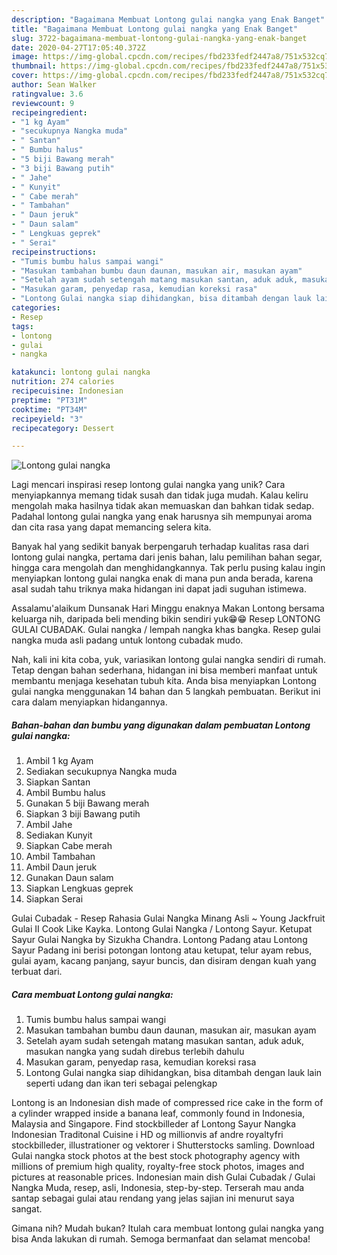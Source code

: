 ```yaml
---
description: "Bagaimana Membuat Lontong gulai nangka yang Enak Banget"
title: "Bagaimana Membuat Lontong gulai nangka yang Enak Banget"
slug: 3722-bagaimana-membuat-lontong-gulai-nangka-yang-enak-banget
date: 2020-04-27T17:05:40.372Z
image: https://img-global.cpcdn.com/recipes/fbd233fedf2447a8/751x532cq70/lontong-gulai-nangka-foto-resep-utama.jpg
thumbnail: https://img-global.cpcdn.com/recipes/fbd233fedf2447a8/751x532cq70/lontong-gulai-nangka-foto-resep-utama.jpg
cover: https://img-global.cpcdn.com/recipes/fbd233fedf2447a8/751x532cq70/lontong-gulai-nangka-foto-resep-utama.jpg
author: Sean Walker
ratingvalue: 3.6
reviewcount: 9
recipeingredient:
- "1 kg Ayam"
- "secukupnya Nangka muda"
- " Santan"
- " Bumbu halus"
- "5 biji Bawang merah"
- "3 biji Bawang putih"
- " Jahe"
- " Kunyit"
- " Cabe merah"
- " Tambahan"
- " Daun jeruk"
- " Daun salam"
- " Lengkuas geprek"
- " Serai"
recipeinstructions:
- "Tumis bumbu halus sampai wangi"
- "Masukan tambahan bumbu daun daunan, masukan air, masukan ayam"
- "Setelah ayam sudah setengah matang masukan santan, aduk aduk, masukan nangka yang sudah direbus terlebih dahulu"
- "Masukan garam, penyedap rasa, kemudian koreksi rasa"
- "Lontong Gulai nangka siap dihidangkan, bisa ditambah dengan lauk lain seperti udang dan ikan teri sebagai pelengkap"
categories:
- Resep
tags:
- lontong
- gulai
- nangka

katakunci: lontong gulai nangka 
nutrition: 274 calories
recipecuisine: Indonesian
preptime: "PT31M"
cooktime: "PT34M"
recipeyield: "3"
recipecategory: Dessert

---
```



![Lontong gulai nangka](https://img-global.cpcdn.com/recipes/fbd233fedf2447a8/751x532cq70/lontong-gulai-nangka-foto-resep-utama.jpg)

Lagi mencari inspirasi resep lontong gulai nangka yang unik? Cara menyiapkannya memang tidak susah dan tidak juga mudah. Kalau keliru mengolah maka hasilnya tidak akan memuaskan dan bahkan tidak sedap. Padahal lontong gulai nangka yang enak harusnya sih mempunyai aroma dan cita rasa yang dapat memancing selera kita.

Banyak hal yang sedikit banyak berpengaruh terhadap kualitas rasa dari lontong gulai nangka, pertama dari jenis bahan, lalu pemilihan bahan segar, hingga cara mengolah dan menghidangkannya. Tak perlu pusing kalau ingin menyiapkan lontong gulai nangka enak di mana pun anda berada, karena asal sudah tahu triknya maka hidangan ini dapat jadi suguhan istimewa.

Assalamu&#39;alaikum Dunsanak Hari Minggu enaknya Makan Lontong bersama keluarga nih, daripada beli mending bikin sendiri yuk😁😁 Resep LONTONG GULAI CUBADAK. Gulai nangka / lempah nangka khas bangka. Resep gulai nangka muda asli padang untuk lontong cubadak mudo.


Nah, kali ini kita coba, yuk, variasikan lontong gulai nangka sendiri di rumah. Tetap dengan bahan sederhana, hidangan ini bisa memberi manfaat untuk membantu menjaga kesehatan tubuh kita. Anda bisa menyiapkan Lontong gulai nangka menggunakan 14 bahan dan 5 langkah pembuatan. Berikut ini cara dalam menyiapkan hidangannya.

<!--inarticleads1-->

##### Bahan-bahan dan bumbu yang digunakan dalam pembuatan Lontong gulai nangka:

1. Ambil 1 kg Ayam
1. Sediakan secukupnya Nangka muda
1. Siapkan  Santan
1. Ambil  Bumbu halus
1. Gunakan 5 biji Bawang merah
1. Siapkan 3 biji Bawang putih
1. Ambil  Jahe
1. Sediakan  Kunyit
1. Siapkan  Cabe merah
1. Ambil  Tambahan
1. Ambil  Daun jeruk
1. Gunakan  Daun salam
1. Siapkan  Lengkuas geprek
1. Siapkan  Serai


Gulai Cubadak - Resep Rahasia Gulai Nangka Minang Asli ~ Young Jackfruit Gulai II Cook Like Kayka. Lontong Gulai Nangka / Lontong Sayur. Ketupat Sayur Gulai Nangka by Sizukha Chandra. Lontong Padang atau Lontong Sayur Padang ini berisi potongan lontong atau ketupat, telur ayam rebus, gulai ayam, kacang panjang, sayur buncis, dan disiram dengan kuah yang terbuat dari. 

<!--inarticleads2-->

##### Cara membuat Lontong gulai nangka:

1. Tumis bumbu halus sampai wangi
1. Masukan tambahan bumbu daun daunan, masukan air, masukan ayam
1. Setelah ayam sudah setengah matang masukan santan, aduk aduk, masukan nangka yang sudah direbus terlebih dahulu
1. Masukan garam, penyedap rasa, kemudian koreksi rasa
1. Lontong Gulai nangka siap dihidangkan, bisa ditambah dengan lauk lain seperti udang dan ikan teri sebagai pelengkap


Lontong is an Indonesian dish made of compressed rice cake in the form of a cylinder wrapped inside a banana leaf, commonly found in Indonesia, Malaysia and Singapore. Find stockbilleder af Lontong Sayur Nangka Indonesian Traditonal Cuisine i HD og millionvis af andre royaltyfri stockbilleder, illustrationer og vektorer i Shutterstocks samling. Download Gulai nangka stock photos at the best stock photography agency with millions of premium high quality, royalty-free stock photos, images and pictures at reasonable prices. Indonesian main dish Gulai Cubadak / Gulai Nangka Muda, resep, asli, Indonesia, step-by-step. Terserah mau anda santap sebagai gulai atau rendang yang jelas sajian ini menurut saya sangat. 

Gimana nih? Mudah bukan? Itulah cara membuat lontong gulai nangka yang bisa Anda lakukan di rumah. Semoga bermanfaat dan selamat mencoba!

